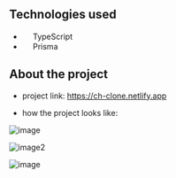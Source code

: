 ## Technologies used

* <img src="https://user-images.githubusercontent.com/118635631/232114924-fc701c34-80ab-4b19-b96c-c7399b5530f4.png" width="15" height="15" /> TypeScript
* <img src="https://user-images.githubusercontent.com/118635631/232117284-2142c3e1-37a1-4092-a82c-c6ef05247095.png" width="15" height="15" style="color: white;" /> Prisma

## About the project

* project link: https://ch-clone.netlify.app

* how the project looks like:

![image](https://user-images.githubusercontent.com/118635631/231845033-d2a9ac95-6d7e-46df-bcdb-2d5664d77ef1.png)

![image2](https://user-images.githubusercontent.com/118635631/231845522-8f191690-aa1c-460e-9511-f69f3e9f1bbe.png)

![image](https://user-images.githubusercontent.com/118635631/232114385-55ecb910-a9b9-43d5-9edc-7f588747d143.png)
